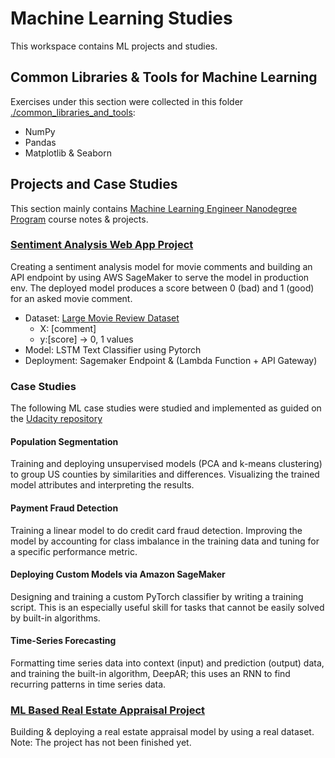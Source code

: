 # Machine Learning Studies

This workspace contains ML projects and studies.

## Common Libraries & Tools for Machine Learning 

Exercises under this section were collected in this folder [./common_libraries_and_tools](common_libraries_and_tools):
* NumPy
* Pandas
* Matplotlib & Seaborn

## Projects and Case Studies

This section mainly contains [Machine Learning Engineer Nanodegree Program](https://www.udacity.com/course/aws-machine-learning-engineer-nanodegree--nd189) course notes & projects.

### [Sentiment Analysis Web App Project](udacity_projects/sentiment_analysis_project)
Creating a sentiment analysis model for movie comments and building an API endpoint by using AWS SageMaker to serve the model in production env.
The deployed model produces a score between 0 (bad) and 1 (good) for an asked movie comment.
* Dataset: [Large Movie Review Dataset](http://ai.stanford.edu/~amaas/data/sentiment/)
  * X: [comment]  
  * y:[score] -> 0, 1 values
* Model: LSTM Text Classifier using Pytorch
* Deployment: Sagemaker Endpoint & (Lambda Function + API Gateway)


### Case Studies

The following ML case studies were studied and implemented as guided on the [Udacity repository](https://github.com/udacity/ML_SageMaker_Studies)

#### Population Segmentation
Training and deploying unsupervised models (PCA and k-means clustering) to group US counties by similarities and differences.
Visualizing the trained model attributes and interpreting the results.

#### Payment Fraud Detection
Training a linear model to do credit card fraud detection. 
Improving the model by accounting for class imbalance in the training data and tuning for a specific performance metric.

#### Deploying Custom Models via Amazon SageMaker
Designing and training a custom PyTorch classifier by writing a training script. 
This is an especially useful skill for tasks that cannot be easily solved by built-in algorithms.

#### Time-Series Forecasting
Formatting time series data into context (input) and prediction (output) data, and training the built-in algorithm, DeepAR; this uses an RNN to find recurring patterns in time series data.

[//]: # (### [Plagiarism Detection Project]&#40;udacity_projects/plagiarism_detection_project&#41;)

[//]: # (Building a plagiarism detector model that examines a text file and performs binary classification; labeling that file as either plagiarized or not, depending on how similar that text file is to a provided source text. )

[//]: # (Detecting plagiarism is an active area of research; the task is non-trivial and the differences between paraphrased answers and original work are often not so obvious.)

### [ML Based Real Estate Appraisal Project](udacity_projects/ml_based_real_estate_appraisal_project)
Building & deploying a real estate appraisal model by using a real dataset. Note: The project has not been finished yet.


